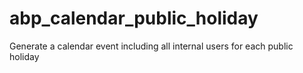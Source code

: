 # abp_calendar_public_holiday
Generate a calendar event including all internal users for each public holiday
